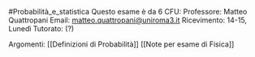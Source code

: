 #Probabilità_e_statistica
Questo esame è da 6 CFU:
Professore: Matteo Quattropani
Email: matteo.quattropani@uniroma3.it
Ricevimento: 14-15, Lunedì
Tutorato: (?)

Argomenti:
[[Definizioni di Probabilità]]
[[Note per esame di Fisica]]